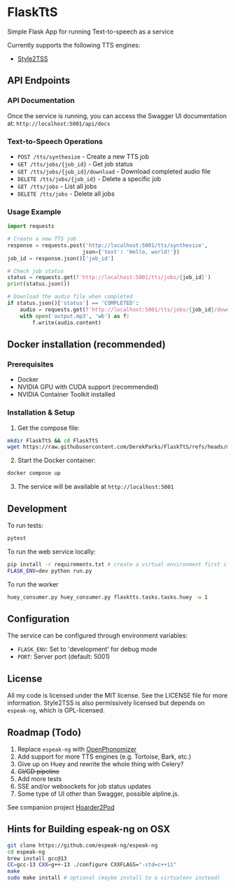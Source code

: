# FlaskTtS
Simple Flask App for running Text-to-speech as a service

Currently supports the following TTS engines:
- [Style2TSS](https://github.com/yl4579/StyleTTS2)

## API Endpoints

### API Documentation

Once the service is running, you can access the Swagger UI documentation at:
`http://localhost:5001/api/docs`

### Text-to-Speech Operations

- `POST /tts/synthesize` - Create a new TTS job
- `GET /tts/jobs/{job_id}` - Get job status
- `GET /tts/jobs/{job_id}/download` - Download completed audio file
- `DELETE /tts/jobs/{job_id}` - Delete a specific job
- `GET /tts/jobs` - List all jobs
- `DELETE /tts/jobs` - Delete all jobs

### Usage Example

```python
import requests

# Create a new TTS job
response = requests.post('http://localhost:5001/tts/synthesize',
                        json={'text': 'Hello, world!'})
job_id = response.json()['job_id']

# Check job status
status = requests.get(f'http://localhost:5001/tts/jobs/{job_id}')
print(status.json())

# Download the audio file when completed
if status.json()['status'] == 'COMPLETED':
    audio = requests.get(f'http://localhost:5001/tts/jobs/{job_id}/download')
    with open('output.mp3', 'wb') as f:
        f.write(audio.content)
```

## Docker installation (recommended)

### Prerequisites
- Docker
- NVIDIA GPU with CUDA support (recommended)
- NVIDIA Container Toolkit installed

### Installation & Setup

1. Get the compose file:
```bash
mkdir FlaskTtS && cd FlaskTtS
wget https://raw.githubusercontent.com/DerekParks/FlaskTtS/refs/heads/main/docker-compose.yaml
```

2. Start the Docker container:
```bash
docker compose up
```

3. The service will be available at `http://localhost:5001`

## Development

To run tests:
```bash
pytest
```

To run the web service locally:
```bash
pip install -r requirements.txt # create a virtual environment first if you want
FLASK_ENV=dev python run.py
```

To run the worker
```bash
huey_consumer.py huey_consumer.py flasktts.tasks.tasks.huey -w 1
```

## Configuration

The service can be configured through environment variables:
- `FLASK_ENV`: Set to 'development' for debug mode
- `PORT`: Server port (default: 5001)

## License

All my code is licensed under the MIT license. See the LICENSE file for more information.
Style2TSS is also permissively licensed but depends on `espeak-ng`, which is GPL-licensed.

## Roadmap (Todo)

1. Replace `espeak-ng` with [OpenPhonomizer](https://github.com/NeuralVox/OpenPhonemizer)
2. Add support for more TTS engines (e.g. Tortoise, Bark, etc.)
3. Give up on Huey and rewrite the whole thing with Celery?
4. ~~CI/CD pipeline~~
5. Add more tests
6. SSE and/or websockets for job status updates
7. Some type of UI other than Swagger, possible alpline.js.

See companion project [Hoarder2Pod](https://github.com/DerekParks/HoarderToPod)

## Hints for Building espeak-ng on OSX

```bash
git clone https://github.com/espeak-ng/espeak-ng
cd espeak-ng
brew install gcc@13
CC=gcc-13 CXX=g++-13 ./configure CXXFLAGS="-std=c++11"
make
sudo make install # optional (maybe install to a virtualenv instead)
```
